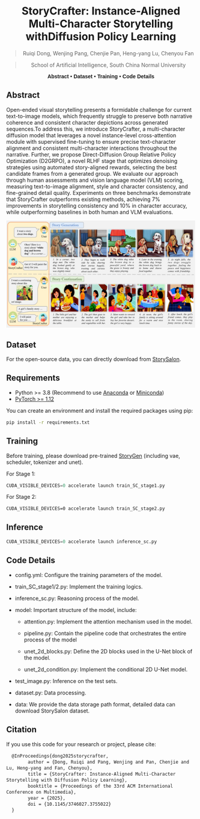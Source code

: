 <div align="center">
  
# StoryCrafter: Instance-Aligned Multi-Character Storytelling withDiffusion Policy Learning 

> Ruiqi Dong, Wenjing Pang, Chenjie Pan, Heng-yang Lu, Chenyou Fan

> School of Artificial Intelligence, South China Normal University

</div>

<div align="center" style="font-family: Arial, sans-serif;">
  <p>
    <a href="#abstract" style="text-decoration: none; font-weight: bold;">Abstract</a> •
    <a href="#dataset" style="text-decoration: none; font-weight: bold;">Dataset</a> •
    <a href="#training" style="text-decoration: none; font-weight: bold;">Training</a> •
     <a href="#code-details" style="text-decoration: none; font-weight: bold;">Code Details</a> 
  </p>
</div>



##  Abstract

Open-ended visual storytelling presents a formidable challenge for current text-to-image models, which frequently struggle to preserve both narrative coherence and consistent character depictions across generated sequences.To address this, we introduce StoryCrafter, a multi-character diffusion model that leverages a novel instance-level cross-attention module with supervised fine-tuning to ensure precise text-character alignment and consistent multi-character interactions throughout the narrative. Further, we propose Direct-Diffusion Group Relative Policy Optimization (D2GRPO), a novel RLHF stage that optimizes denoising strategies using automated story-aligned rewards, selecting the best candidate frames from a generated group. We evaluate our approach through human assessments and vision language model (VLM) scoring, measuring text-to-image alignment, style and character consistency, and fine-grained detail quality. Experiments on three benchmarks demonstrate that StoryCrafter outperforms existing methods, achieving 7% improvements in storytelling consistency and 10% in character accuracy, while outperforming baselines in both human and VLM evaluations.

<div align="center">
   <img src="./story.jpg">
</div>

## Dataset

For the open-source data, you can directly download from [StorySalon](https://huggingface.co/datasets/haoningwu/StorySalon).

## Requirements

- Python >= 3.8 (Recommend to use [Anaconda](https://www.anaconda.com/download/#linux) or [Miniconda](https://docs.conda.io/en/latest/miniconda.html))
- [PyTorch >= 1.12](https://pytorch.org/)

You can create an environment and install the required packages using pip:

```bash
pip install -r requirements.txt
```

## Training

Before training, please download pre-trained [StoryGen](https://huggingface.co/haoningwu/StoryGen) (including vae, scheduler, tokenizer and unet).

For Stage 1:

```python
CUDA_VISIBLE_DEVICES=0 accelerate launch train_SC_stage1.py
```

For Stage 2:

```
CUDA_VISIBLE_DEVICES=0 accelerate launch train_SC_stage2.py
```

## Inference

```python
CUDA_VISIBLE_DEVICES=0 accelerate launch inference_sc.py
```

## Code Details

- config.yml: Configure the training parameters of the model.

- train_SC_stage1/2.py: Implement the training logics.

- inference_sc.py: Reasoning process of the model.

- model: Important structure of the model, include: 

  - attention.py: Implement the attention mechanism used in the model.

  - pipeline.py: Contain the pipeline code that orchestrates the entire process of the model

  - unet_2d_blocks.py: Define the 2D blocks used in the U-Net block of the model.

  - unet_2d_condition.py: Implement the conditional 2D U-Net model.

- test_image.py:  Inference on the test sets.

- dataset.py: Data processing.

- data: We provide the data storage path format, detailed data can download StorySalon dataset.



## Citation

If you use this code for your research or project, please cite:

      @InProceedings{dong2025storycrafter,
            author = {Dong, Ruiqi and Pang, Wenjing and Pan, Chenjie and Lu, Heng-yang and Fan, Chenyou},
            title = {StoryCrafter: Instance-Aligned Multi-Character Storytelling with Diffusion Policy Learning},
            booktitle = {Proceedings of the 33rd ACM International Conference on Multimedia},
            year = {2025},
            doi = {10.1145/3746027.3755022}
      }


